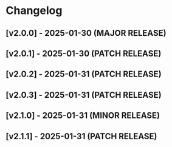 # Changelog

## [v2.0.0] - 2025-01-30 (MAJOR RELEASE)

## [v2.0.1] - 2025-01-30 (PATCH RELEASE)




## [v2.0.2] - 2025-01-31 (PATCH RELEASE)




## [v2.0.3] - 2025-01-31 (PATCH RELEASE)




## [v2.1.0] - 2025-01-31 (MINOR RELEASE)




## [v2.1.1] - 2025-01-31 (PATCH RELEASE)



